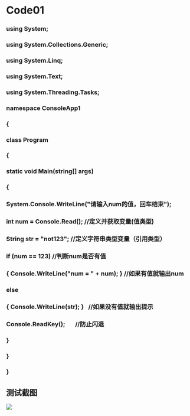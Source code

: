 # Code01

### using System;
### using System.Collections.Generic;
### using System.Linq;
### using System.Text;
### using System.Threading.Tasks;

### namespace ConsoleApp1
### {
### class Program
### {
### static void Main(string[] args)
### {
### System.Console.WriteLine("请输入num的值，回车结束");
### int num = Console.Read();             //定义并获取变量(值类型)
### String str = "not123";                //定义字符串类型变量（引用类型）
###
### if (num == 123)               //判断num是否有值           
### { Console.WriteLine("num = " + num); }   //如果有值就输出num
### else
### { Console.WriteLine(str); }    //如果没有值就输出提示
###
###  Console.ReadKey();       //防止闪退
### }
### }
### }

## 测试截图
![](https://github.com/yanggefei/Code01/raw/master/Code01/photo1.png)  

